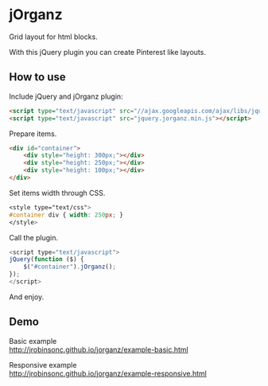 # jOrganz

Grid layout for html blocks.

With this jQuery plugin you can create Pinterest like layouts.

## How to use

Include jQuery and jOrganz plugin:

```html
<script type="text/javascript" src="//ajax.googleapis.com/ajax/libs/jquery/1.10.1/jquery.min.js"></script>  
<script type="text/javascript" src="jquery.jorganz.min.js"></script>
```

Prepare items.

```html
<div id="container">
    <div style="height: 300px;"></div>
    <div style="height: 250px;"></div>
    <div style="height: 100px;"></div>
</div>
```

Set items width through CSS.

```css
<style type="text/css">
#container div { width: 250px; }
</style>
```

Call the plugin.

```javascript
<script type="text/javascript">
jQuery(function ($) {
    $("#container").jOrganz();
});
</script>
```

And enjoy.

## Demo

Basic example  
http://jrobinsonc.github.io/jorganz/example-basic.html

Responsive example  
http://jrobinsonc.github.io/jorganz/example-responsive.html
